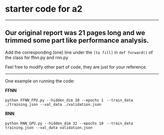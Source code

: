 # starter code for a2

---
Our original report was 21 pages long and we trimmed some part like performance analysis. 
---

Add the corresponding (one) line under the ``[to fill]`` in ``def forward()`` of the class for ffnn.py and rnn.py

Feel free to modify other part of code, they are just for your reference.

---

One example on running the code:

**FFNN**

``python FFNN_FPU.py --hidden_dim 10 --epochs 1 ``
``--train_data ./training.json --val_data ./validation.json``


**RNN**

``python RNN_GPU.py --hidden_dim 32 --epochs 10 ``
``--train_data training.json --val_data validation.json``

